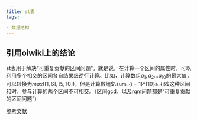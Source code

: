 ```yaml
---
title: st表
tags:

- 数据结构
---
```


## 引用oiwiki上的结论

st表用于解决“可重复贡献的区间问题”。就是说，在计算一个区间的属性时，可以利用多个相交的区间各自结果级逆行计算。比如，计算数组$a_{1},a_{2}...a_{10}$的最大值，可以转换为$max([1,6],[5,10])$，但是计算数组$\sum_{i = 1}^{10}a_{i}$这种区间和时，参与计算的两个区间不可相交。（区间gcd，以及rqm问题都是“可重复贡献的区间问题”）

[参考文献](https://oi-wiki.org/ds/sparse-table/)
